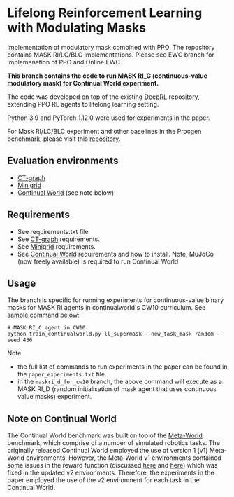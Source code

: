 # Lifelong Reinforcement Learning with Modulating Masks
Implementation of modulatory mask combined with PPO. The repository contains MASK RI/LC/BLC implementations. Please see EWC branch for implemenation of PPO and Online EWC.

**This branch contains the code to run MASK RI_C (continuous-value modulatory mask) for Continual World experiment.**

The code was developed on top of the existing [DeepRL](https://github.com/ShangtongZhang/DeepRL) repository, extending PPO RL agents to lifelong learning setting.

Python 3.9 and PyTorch 1.12.0 were used for experiments in the paper.

For Mask RI/LC/BLC experiment and other baselines in the Procgen benchmark, please visit this [repository](#).

## Evaluation environments
- [CT-graph](https://github.com/soltoggio/CT-graph)
- [Minigrid](https://github.com/Farama-Foundation/gym-minigrid)
- [Continual World](https://github.com/awarelab/continual_world) (see note below)

## Requirements
- See requirements.txt file
- See [CT-graph](https://github.com/soltoggio/CT-graph) requirements.
- See [Minigrid](https://github.com/Farama-Foundation/gym-minigrid) requirements.
- See [Continual World](https://github.com/awarelab/continual_world) requirements and how to install. Note, MuJoCo (now freely available) is required to run Continual World

## Usage
The branch is specific for running experiments for continuous-value binary masks for MASK RI agents in continualworld's CW10 curriculum. See sample command below:
```
# MASK RI_C agent in CW10
python train_continualworld.py ll_supermask --new_task_mask random --seed 436
```

Note: 
- the full list of commands to run experiments in the paper can be found in the `paper_experiments.txt` file.
- in the `maskri_d_for_cw10` branch, the above command will execute as a MASK RI\_D (random initialisation of mask agent that uses continuous value masks) experiment.

## Note on Continual World
The Continual World benchmark was built on top of the [Meta-World](https://github.com/rlworkgroup/metaworld) benchmark, which comprise of a number of simulated robotics tasks. The originally released Continual World employed the use of version 1 (v1) Meta-World environments. However, the Meta-World v1 environments contained some issues in the reward function (discussed [here](https://github.com/rlworkgroup/metaworld/issues/226) and [here](https://github.com/awarelab/continual_world/issues/2)) which was fixed in the updated v2 environments. Therefore, the experiments in the paper employed the use of the v2 environment for each task in the Continual World.
